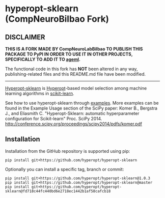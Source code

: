 # hyperopt-sklearn (CompNeuroBilbao Fork)

## DISCLAIMER
**THIS IS A FORK MADE BY CompNeuroLabBilbao TO PUBLISH THIS PACKAGE TO PyPI IN ORDER TO USE IT IN OTHER PROJECTS, SPECIFICALLY TO ADD IT TO [ageml](https://github.com/compneurobilbao/ageml).**

The functional code in this fork has **NOT** been altered in any way, publishing-related files and this README.md file have been modified.

---
[Hyperopt-sklearn](https://github.com/hyperopt/hyperopt-sklearn) is
[Hyperopt](https://github.com/hyperopt/hyperopt)-based model selection among machine learning algorithms in
[scikit-learn](http://scikit-learn.org/).

See how to use hyperopt-sklearn through [examples](https://hyperopt.github.io/hyperopt-sklearn/#examples).
More examples can be found in the Example Usage section of the SciPy paper:
Komer B., Bergstra J., and Eliasmith C. "Hyperopt-Sklearn: automatic hyperparameter configuration for Scikit-learn" Proc. SciPy 2014. http://conference.scipy.org/proceedings/scipy2014/pdfs/komer.pdf

## Installation

Installation from the GitHub repository is supported using pip:

    pip install git+https://github.com/hyperopt/hyperopt-sklearn
    
Optionally you can install a specific tag, branch or commit:

    pip install git+https://github.com/hyperopt/hyperopt-sklearn@1.0.3
    pip install git+https://github.com/hyperopt/hyperopt-sklearn@master
    pip install git+https://github.com/hyperopt/hyperopt-sklearn@fd718c44fc440bd6e2718ec1442b1af58cafcb18
